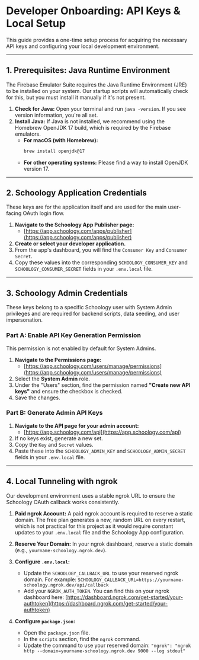 # Developer Onboarding: API Keys & Local Setup

This guide provides a one-time setup process for acquiring the necessary API keys and configuring your local development environment.

---

## 1. Prerequisites: Java Runtime Environment

The Firebase Emulator Suite requires the Java Runtime Environment (JRE) to be installed on your system. Our startup scripts will automatically check for this, but you must install it manually if it's not present.

1.  **Check for Java:** Open your terminal and run `java -version`. If you see version information, you're all set.
2.  **Install Java:** If Java is not installed, we recommend using the Homebrew OpenJDK 17 build, which is required by the Firebase emulators.
    -   **For macOS (with Homebrew):**
        ```bash
        brew install openjdk@17
        ```
    -   **For other operating systems:** Please find a way to install OpenJDK version 17.

---

## 2. Schoology Application Credentials

These keys are for the application itself and are used for the main user-facing OAuth login flow.

1.  **Navigate to the Schoology App Publisher page:**
    -   [https://app.schoology.com/apps/publisher](https://app.schoology.com/apps/publisher)
2.  **Create or select your developer application.**
3.  From the app's dashboard, you will find the `Consumer Key` and `Consumer Secret`.
4.  Copy these values into the corresponding `SCHOOLOGY_CONSUMER_KEY` and `SCHOOLOGY_CONSUMER_SECRET` fields in your `.env.local` file.

---

## 3. Schoology Admin Credentials

These keys belong to a specific Schoology user with System Admin privileges and are required for backend scripts, data seeding, and user impersonation.

### Part A: Enable API Key Generation Permission

This permission is not enabled by default for System Admins.

1.  **Navigate to the Permissions page:**
    -   [https://app.schoology.com/users/manage/permissions](https://app.schoology.com/users/manage/permissions)
2.  Select the **System Admin** role.
3.  Under the "Users" section, find the permission named **"Create new API keys"** and ensure the checkbox is checked.
4.  Save the changes.

### Part B: Generate Admin API Keys

1.  **Navigate to the API page for your admin account:**
    -   [https://app.schoology.com/api](https://app.schoology.com/api)
2.  If no keys exist, generate a new set.
3.  Copy the `Key` and `Secret` values.
4.  Paste these into the `SCHOOLOGY_ADMIN_KEY` and `SCHOOLOGY_ADMIN_SECRET` fields in your `.env.local` file.

---

## 4. Local Tunneling with ngrok

Our development environment uses a stable ngrok URL to ensure the Schoology OAuth callback works consistently.

1.  **Paid ngrok Account:** A paid ngrok account is required to reserve a static domain. The free plan generates a new, random URL on every restart, which is not practical for this project as it would require constant updates to your `.env.local` file and the Schoology App configuration.

2.  **Reserve Your Domain:** In your ngrok dashboard, reserve a static domain (e.g., `yourname-schoology.ngrok.dev`).

3.  **Configure `.env.local`:**
    -   Update the `SCHOOLOGY_CALLBACK_URL` to use your reserved ngrok domain. For example: `SCHOOLOGY_CALLBACK_URL=https://yourname-schoology.ngrok.dev/api/callback`
    -   Add your `NGROK_AUTH_TOKEN`. You can find this on your ngrok dashboard here: [https://dashboard.ngrok.com/get-started/your-authtoken](https://dashboard.ngrok.com/get-started/your-authtoken)

4.  **Configure `package.json`:**
    -   Open the `package.json` file.
    -   In the `scripts` section, find the `ngrok` command.
    -   Update the command to use your reserved domain: `"ngrok": "ngrok http --domain=yourname-schoology.ngrok.dev 9000 --log stdout"`
